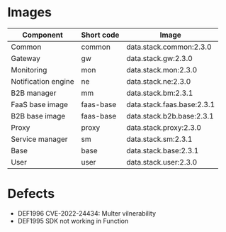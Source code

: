 # Images

| Component | Short code | Image |
|--|--|--|
| Common | common | data.stack.common:2.3.0 |
| Gateway | gw | data.stack.gw:2.3.0 |
| Monitoring | mon | data.stack.mon:2.3.0 |
| Notification engine | ne | data.stack.ne:2.3.0 |
| B2B manager | mm | data.stack.bm:2.3.1 |
| FaaS base image | faas-base | data.stack.faas.base:2.3.1 |
| B2B base image | faas-base | data.stack.b2b.base:2.3.1 |
| Proxy | proxy | data.stack.proxy:2.3.0 |
| Service manager | sm | data.stack.sm:2.3.1 |
| Base | base | data.stack.base:2.3.1 |
| User | user | data.stack.user:2.3.0 |

# Defects

* DEF1996 CVE-2022-24434: Multer vilnerability
* DEF1995 SDK not working in Function